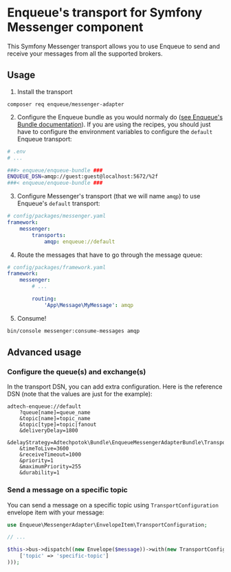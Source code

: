 # Enqueue's transport for Symfony Messenger component

This Symfony Messenger transport allows you to use Enqueue to send and receive your messages from all the supported brokers.

## Usage

1. Install the transport

```
composer req enqueue/messenger-adapter
```

2. Configure the Enqueue bundle as you would normaly do ([see Enqueue's Bundle documentation](https://github.com/php-enqueue/enqueue-dev/blob/master/docs/bundle/quick_tour.md)). If you are using the recipes, you should
   just have to configure the environment variables to configure the `default` Enqueue transport:

```bash
# .env
# ...

###> enqueue/enqueue-bundle ###
ENQUEUE_DSN=amqp://guest:guest@localhost:5672/%2f
###< enqueue/enqueue-bundle ###
```

3. Configure Messenger's transport (that we will name `amqp`) to use Enqueue's `default` transport:
```yaml
# config/packages/messenger.yaml
framework:
    messenger:
        transports:
            amqp: enqueue://default
```

4. Route the messages that have to go through the message queue:
```yaml
# config/packages/framework.yaml
framework:
    messenger:
        # ...

        routing:
            'App\Message\MyMessage': amqp
```

5. Consume!

```bash
bin/console messenger:consume-messages amqp
```

## Advanced usage

### Configure the queue(s) and exchange(s)

In the transport DSN, you can add extra configuration. Here is the reference DSN (note that the values are just for the example):

```
adtech-enqueue://default
    ?queue[name]=queue_name
    &topic[name]=topic_name
    &topic[type]=topic|fanout
    &deliveryDelay=1800
    &delayStrategy=Adtechpotok\Bundle\EnqueueMessengerAdapterBundle\Transport\RabbitMq375DelayPluginDelayStrategy
    &timeToLive=3600
    &receiveTimeout=1000
    &priority=1
    &maximumPriority=255
    &durability=1
```

### Send a message on a specific topic

You can send a message on a specific topic using `TransportConfiguration` envelope item with your message:
```php
use Enqueue\MessengerAdapter\EnvelopeItem\TransportConfiguration;

// ...

$this->bus->dispatch((new Envelope($message))->with(new TransportConfiguration(
    ['topic' => 'specific-topic']
)));
```
